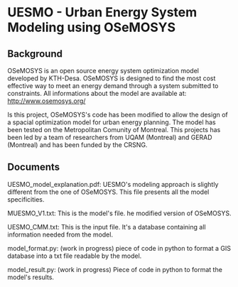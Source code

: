 # UESMO - Urban Energy System Modeling using OSeMOSYS

## Background

OSeMOSYS is an open source energy system optimization model developed by KTH-Desa. OSeMOSYS is designed to find the most cost effective way to meet an energy demand through a system submitted to constraints. All informations about the model are available at: http://www.osemosys.org/ 

Is this project, OSeMOSYS's code has been modified to allow the design of a spacial optimization model for urban energy planning. The model has been tested on the Metropolitan Comunity of Montreal. This projects has been led by a team of researchers from UQAM (Montreal) and GERAD (Montreal) and has been funded by the CRSNG.

## Documents

UESMO_model_explanation.pdf: UESMO's modeling approach is slightly different from the one of OSeMOSYS. This file presents all the model specificities.  

MUESMO_V1.txt: This is the model's file. he modified version of OSeMOSYS. 

UESMO_CMM.txt: This is the input file. It's a database containing all information needed from the model. 

model_format.py: (work in progress) piece of code in python to format a GIS database into a txt file readable by the model. 

model_result.py: (work in progress) Piece of code in python to format the model's results. 
